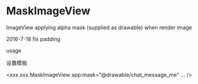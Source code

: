 # MaskImageView
ImageView applying alpha mask (supplied as drawable) when render image

2016-7-18
fix padding

usage

设置模板

<xxx.xxx.MaskImageView
app:mask="@drawable/chat_message_me"
...
/>